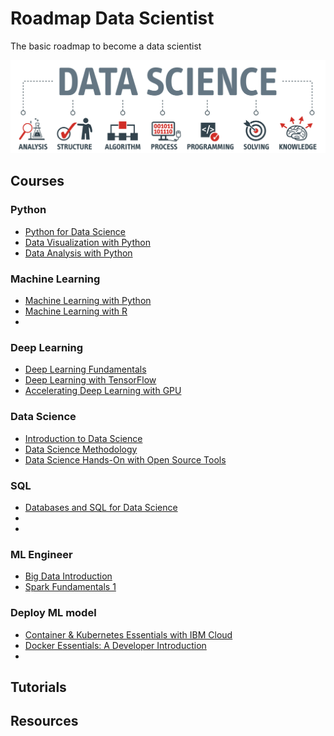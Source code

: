# Roadmap Data Scientist

The basic roadmap to become a data scientist

<p align="center">
<img src="ds_o.png">
</p>

## Courses

### Python

- [Python for Data Science](https://courses.cognitiveclass.ai/courses/course-v1:Cognitiveclass+PY0101EN+v2/info)
- [Data Visualization with Python](https://courses.cognitiveclass.ai/courses/course-v1:CognitiveClass+DV0101EN+v1/info)
- [Data Analysis with Python](https://courses.cognitiveclass.ai/courses/course-v1:CognitiveClass+DA0101EN+2017/info)

### Machine Learning

- [Machine Learning with Python](https://courses.cognitiveclass.ai/courses/course-v1:CognitiveClass+ML0101ENv3+2018/info)
- [Machine Learning with R](https://cognitiveclass.ai/courses/machine-learning-r)
-

### Deep Learning

- [Deep Learning Fundamentals](https://courses.cognitiveclass.ai/courses/course-v1:DeepLearning.TV+ML0115EN+v2.0/info)
- [Deep Learning with TensorFlow](https://courses.cognitiveclass.ai/courses/course-v1:CognitiveClass+ML0120ENv2+2018/info)
- [Accelerating Deep Learning with GPU](https://courses.cognitiveclass.ai/courses/course-v1:IBMDeveloperSkillsNetwork+ML0122ENv1+2019/info)

### Data Science

- [Introduction to Data Science](https://courses.cognitiveclass.ai/courses/course-v1:BigDataUniversity+DS0101EN+2016/info)
- [Data Science Methodology](https://courses.cognitiveclass.ai/courses/course-v1:CognitiveClass+DS0103EN+v3/info)
- [Data Science Hands-On with Open Source Tools](https://courses.cognitiveclass.ai/courses/course-v1:CognitiveClass+DS0105EN+v2/info)

### SQL

- [Databases and SQL for Data Science](https://www.coursera.org/learn/sql-data-science)
-
-

### ML Engineer

- [Big Data Introduction](https://courses.cognitiveclass.ai/courses/course-v1:BigDataUniversity+BD0101EN+2016_T2/courseware)
- [Spark Fundamentals 1](https://courses.cognitiveclass.ai/courses/course-v1:BigDataUniversity+BD0211EN+2016/info)

### Deploy ML model

- [Container & Kubernetes Essentials with IBM Cloud](https://courses.cognitiveclass.ai/courses/course-v1:CognitiveClass+CO0201EN+v1/info)
- [Docker Essentials: A Developer Introduction](https://courses.cognitiveclass.ai/courses/course-v1:IBMDeveloperSkillsNetwork+CO0101EN+v1/info)
-

## Tutorials

## Resources
